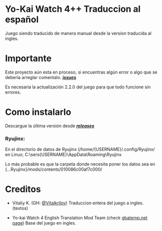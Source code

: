 # Yo-Kai Watch 4++ Traduccion al español
Juego siendo traducido de manera manual desde la version traducida al ingles.
# Importante
Este proyecto aún esta en proceso, si encuentras algún error o algo que se debería arreglar comentalo. [***issues***](https://github.com/REY3DS/YKW4_ES/issues)

Es necesaria la actualización 2.2.0 del juego para que todo funcione sin errores.
# Como instalarlo
Descargue la última versión desde [***releases***](https://github.com/REY3DS/asd/releases)

### Ryujinx:
En el directorio de datos de Ryujinx (/home/{USERNAME}/.config/Ryujinx/ en Linux; C:\sers{USERNAME}\AppData\Roaming\Ryujinx

Lo más probable es que la carpeta donde necesita poner los datos sea en {...Ryujinx}/mods/contents/010086c00af7c000/

# Creditos
- Vitaliy K. (GH: [@Vitalkrilov](https://github.com/Vitalkrilov))
Traduccion entera del juego a ingles. (textos)

- Yo-kai Watch 4 English Translation Mod Team (check [gbatemp.net page](https://gbatemp.net/threads/wip-yo-kai-watch-4-switch-english-translation-project.580560/))
Base del juego en ingles.

